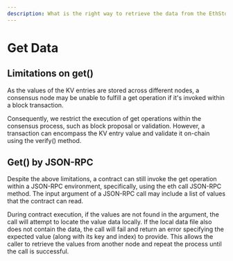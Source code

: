 ```yaml
---
description: What is the right way to retrieve the data from the EthStorage network?
---
```


# Get Data

## Limitations on get()

As the values of the KV entries are stored across different nodes, a consensus node may be unable to fulfill a get operation if it's invoked within a block transaction.&#x20;

Consequently, we restrict the execution of get operations within the consensus process, such as block proposal or validation. However, a transaction can encompass the KV entry value and validate it on-chain using the verify() method.

## Get() by JSON-RPC

Despite the above limitations, a contract can still invoke the get operation within a JSON-RPC environment, specifically, using the eth call JSON-RPC method. The input argument of a JSON-RPC call may include a list of values that the contract can read.

During contract execution, if the values are not found in the argument, the call will attempt to locate the value data locally. If the local data file also does not contain the data, the call will fail and return an error specifying the expected value (along with its key and index) to provide. This allows the caller to retrieve the values from another node and repeat the process until the call is successful.
